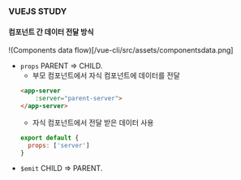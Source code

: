 ### VUEJS STUDY

#### 컴포넌트 간 데이터 전달 방식

!(Components data flow)[/vue-cli/src/assets/componentsdata.png]

- `props` PARENT => CHILD.
  - 부모 컴포넌트에서 자식 컴포넌트에 데이터를 전달
  ```html
  <app-server
      :server="parent-server">
  </app-server>
  ```
  - 자식 컴포넌트에서 전달 받은 데이터 사용
  ```js
  export default {
    props: ['server']
  }
  ```
- `$emit` CHILD => PARENT.
